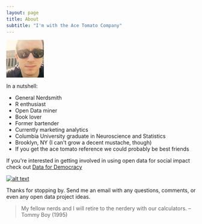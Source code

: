 ```yaml
---
layout: page
title: About
subtitle: "I'm with the Ace Tomato Company"
---
```

<a href><img src="img/bpic.jpg" align="center" width="100" ></a>

In a nutshell:
- General Nerdsmith
- R enthusiast 
- Open Data miner
- Book lover 
- Former bartender
- Currently marketing analytics
- Columbia University graduate in Neuroscience and Statistics
- Brooklyn, NY (I can't grow a decent mustache, though)
- If you get the ace tomato reference we could probably be best friends

If you're interested in getting involved in using open data for social impact check out [Data for Democracy](https://datafordemocracy.org/)

[![alt text](https://data4democracy.github.io/datafordemocracy.org/images/data-dem-logo-stacked-grey.png "Data for Democracy")](https://datafordemocracy.org/)

Thanks for stopping by. Send me an email with any questions, comments, or even any open data project ideas.

>My fellow nerds and I will retire to the nerdery with our calculators. – Tommy Boy (1995)
